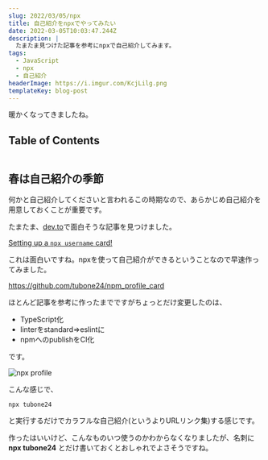 ```yaml
---
slug: 2022/03/05/npx
title: 自己紹介をnpxでやってみたい
date: 2022-03-05T10:03:47.244Z
description: |
  たまたま見つけた記事を参考にnpxで自己紹介してみます。
tags:
  - JavaScript
  - npx
  - 自己紹介
headerImage: https://i.imgur.com/KcjLilg.png
templateKey: blog-post
---
```

暖かくなってきましたね。

## Table of Contents

```toc

```

## 春は自己紹介の季節

何かと自己紹介してくださいと言われるこの時期なので、あらかじめ自己紹介を用意しておくことが重要です。

たまたま、[dev.to](https://dev.to/)で面白そうな記事を見つけました。

[Setting up a `npx username` card!](https://dev.to/wuz/setting-up-a-npx-username-card-1pip)

これは面白いですね。npxを使って自己紹介ができるということなので早速作ってみました。

<https://github.com/tubone24/npm_profile_card>

ほとんど記事を参考に作ったまでですがちょっとだけ変更したのは、

- TypeScript化
- linterをstandard=>eslintに
- npmへのpublishをCI化

です。

![npx profile](https://i.imgur.com/KcjLilg.png)

こんな感じで、

```
npx tubone24
```

と実行するだけでカラフルな自己紹介(というよりURLリンク集)する感じです。

作ったはいいけど、こんなものいつ使うのかわからなくなりましたが、名刺に **npx tubone24** とだけ書いておくとおしゃれでよさそうですね。


